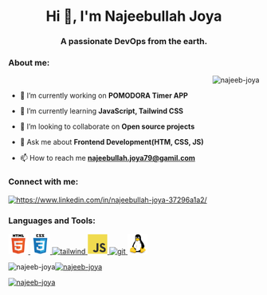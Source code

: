 <h1 align="center">Hi 👋, I'm Najeebullah Joya</h1>
<h3 align="center">A passionate DevOps from the earth.</h3>


<h3 align="left">About me:</h3>
<p>&nbsp;<img align="right" src="https://github-readme-stats.vercel.app/api?username=najeeb-joya&show_icons=true&locale=en" alt="najeeb-joya" /></p>

- 🔭 I’m currently working on **POMODORA Timer APP**

- 🌱 I’m currently learning **JavaScript, Tailwind CSS**
    
- 👯 I’m looking to collaborate on **Open source projects**

- 💬 Ask me about **Frontend Development(HTM, CSS, JS)**

- 📫 How to reach me **najeebullah.joya79@gamil.com**



<h3 align="left">Connect with me:</h3>
<p align="left">
<a href="https://linkedin.com/in/najeebullah-joya-37296a1a2/" target="blank"><img align="center" src="https://raw.githubusercontent.com/rahuldkjain/github-profile-readme-generator/master/src/images/icons/Social/linked-in-alt.svg" alt="https://www.linkedin.com/in/najeebullah-joya-37296a1a2/" height="30" width="40" /></a>
</p>

<h3 align="left">Languages and Tools:</h3>
<p align="left"> <a href="https://www.w3.org/html/" target="_blank" rel="noreferrer"> <img src="https://raw.githubusercontent.com/devicons/devicon/master/icons/html5/html5-original-wordmark.svg" alt="html5" width="40" height="40"/>     
 <a href="https://www.w3schools.com/css/" target="_blank" rel="noreferrer"> <img src="https://raw.githubusercontent.com/devicons/devicon/master/icons/css3/css3-original-wordmark.svg" alt="css3" width="40" height="40"/> 
 <a href="https://tailwindcss.com/" target="_blank" rel="noreferrer"> <img src="https://www.vectorlogo.zone/logos/tailwindcss/tailwindcss-icon.svg" alt="tailwind" width="40" height="40"/> </a>
</a> <a href="https://developer.mozilla.org/en-US/docs/Web/JavaScript" target="_blank" rel="noreferrer"> <img src="https://raw.githubusercontent.com/devicons/devicon/master/icons/javascript/javascript-original.svg" alt="javascript" width="40" height="40"/> </a>
</a> <a href="https://git-scm.com/" target="_blank" rel="noreferrer"> <img src="https://www.vectorlogo.zone/logos/git-scm/git-scm-icon.svg" alt="git" width="40" height="40"/> </a>  
 <a href="https://www.linux.org/" target="_blank" rel="noreferrer"> <img src="https://raw.githubusercontent.com/devicons/devicon/master/icons/linux/linux-original.svg" alt="linux" width="40" height="40"/> 
</p>






<p><img align="left" src="https://github-readme-stats.vercel.app/api/top-langs?username=najeeb-joya&show_icons=true&locale=en&layout=compact" alt="najeeb-joya" /></p>



<p align="left"> <img src="https://komarev.com/ghpvc/?username=najeeb-joya&label=Profile%20views&color=0e75b6&style=flat" alt="najeeb-joya" /> </p>

<p align="left"> <a href="https://github.com/ryo-ma/github-profile-trophy"><img src="https://github-profile-trophy.vercel.app/?username=najeeb-joya" alt="najeeb-joya" /></a> </p>
